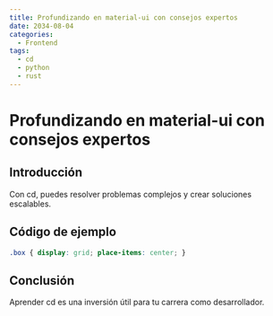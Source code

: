 ```yaml
---
title: Profundizando en material-ui con consejos expertos
date: 2034-08-04
categories:
  - Frontend
tags:
  - cd
  - python
  - rust
---
```


# Profundizando en material-ui con consejos expertos

## Introducción

Con cd, puedes resolver problemas complejos y crear soluciones escalables.

## Código de ejemplo

```css
.box { display: grid; place-items: center; }
```

## Conclusión

Aprender cd es una inversión útil para tu carrera como desarrollador.